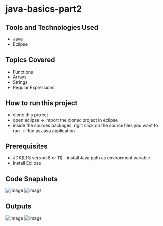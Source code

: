 # java-basics-part2

## Tools and Technologies Used
- Java
- Eclipse

## Topics Covered
- Functions
- Arrays
- Strings
- Regular Expressions

## How to run this project
- clone this project
- open eclipse -> import the cloned project in eclipse
- inside the sources packages, right click on the source files you want to run -> Run as Java application

## Prerequisites
- JDK(LTS version 8 or 11) - install Java path as environment variable
- Install Eclipse

## Code Snapshots
![image](https://user-images.githubusercontent.com/82231014/195044349-b2796689-6d90-4ad7-a233-2a77ae727ab9.png)
![image](https://user-images.githubusercontent.com/82231014/195044514-c2930ecd-f289-42ec-8721-5521e7db86a9.png)

## Outputs
![image](https://user-images.githubusercontent.com/82231014/195044631-635a16f6-8b71-4ef2-a1ae-aaa8c560ab58.png)
![image](https://user-images.githubusercontent.com/82231014/195044801-29a5980a-b900-4cd8-a021-8203db2fec69.png)
